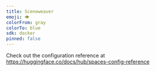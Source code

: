 ```yaml
---
title: Sceneweaver
emoji: 👁
colorFrom: gray
colorTo: blue
sdk: docker
pinned: false
---
```


Check out the configuration reference at https://huggingface.co/docs/hub/spaces-config-reference
